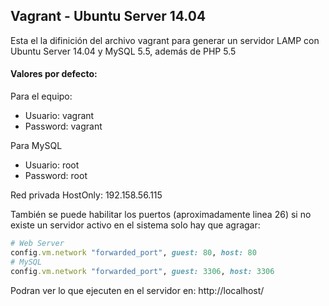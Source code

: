 ## Vagrant - Ubuntu Server 14.04

Esta el la difinición del archivo vagrant para generar un servidor LAMP con Ubuntu Server 14.04 y MySQL 5.5, además de PHP 5.5

#### Valores por defecto:

Para el equipo:
* Usuario: vagrant
* Password: vagrant

Para MySQL
* Usuario: root
* Password: root

Red privada HostOnly: 192.158.56.115

También se puede habilitar los puertos (aproximadamente linea 26) si no existe un servidor activo en el sistema solo hay que agragar:

```ruby
# Web Server
config.vm.network "forwarded_port", guest: 80, host: 80
# MySQL
config.vm.network "forwarded_port", guest: 3306, host: 3306
```

Podran ver lo que ejecuten en el servidor en: http://localhost/
